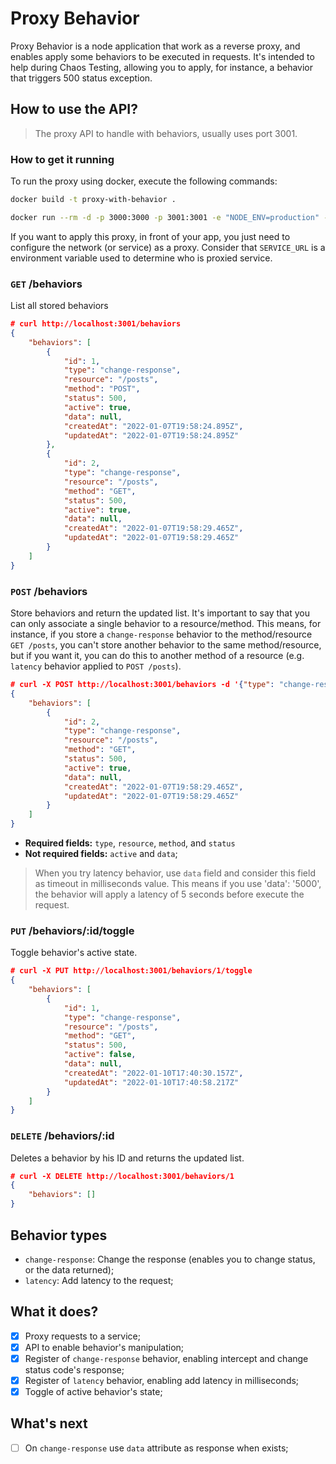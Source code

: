# Proxy Behavior
Proxy Behavior is a node application that work as a reverse proxy, and enables apply some behaviors to be executed in requests.
It's intended to help during Chaos Testing, allowing you to apply, for instance, a behavior that triggers 500 status exception.

## How to use the API?
> The proxy API to handle with behaviors, usually uses port 3001.

### How to get it running

To run the proxy using docker, execute the following commands:
```bash
docker build -t proxy-with-behavior .

docker run --rm -d -p 3000:3000 -p 3001:3001 -e "NODE_ENV=production" -e "SERVICE_URL=https://jsonplaceholder.typicode.com" --name proxy-with-behavior-container proxy-with-behavior
```
If you want to apply this proxy, in front of your app, you just need to configure the network (or service) as a proxy. Consider that `SERVICE_URL` is a environment variable used to determine who is proxied service.

### `GET` /behaviors

List all stored behaviors
```json
# curl http://localhost:3001/behaviors
{
	"behaviors": [
		{
			"id": 1,
			"type": "change-response",
			"resource": "/posts",
			"method": "POST",
			"status": 500,
			"active": true,
			"data": null,
			"createdAt": "2022-01-07T19:58:24.895Z",
			"updatedAt": "2022-01-07T19:58:24.895Z"
		},
		{
			"id": 2,
			"type": "change-response",
			"resource": "/posts",
			"method": "GET",
			"status": 500,
			"active": true,
			"data": null,
			"createdAt": "2022-01-07T19:58:29.465Z",
			"updatedAt": "2022-01-07T19:58:29.465Z"
		}
	]
}
```

### `POST` /behaviors

Store behaviors and return the updated list. It's important to say that you can only associate a single behavior to a resource/method. This means, for instance, if you store a `change-response` behavior to the method/resource `GET /posts`, you can't store another behavior to the same method/resource, but if you want it, you can do this to another method of a resource (e.g. `latency` behavior applied to `POST /posts`).
```json
# curl -X POST http://localhost:3001/behaviors -d '{"type": "change-response","resource": "/posts","method": "GET","status": 500 }'
{
	"behaviors": [
		{
			"id": 2,
			"type": "change-response",
			"resource": "/posts",
			"method": "GET",
			"status": 500,
			"active": true,
			"data": null,
			"createdAt": "2022-01-07T19:58:29.465Z",
			"updatedAt": "2022-01-07T19:58:29.465Z"
		}
	]
}
```

- **Required fields:** `type`, `resource`, `method`, and `status`
- **Not required fields:** `active` and `data`;

> When you try latency behavior, use `data` field and consider this field as timeout in milliseconds value. This means if you use 'data': '5000', the behavior will apply a latency of 5 seconds before execute the request.

### `PUT` /behaviors/:id/toggle

Toggle behavior's active state.

```json
# curl -X PUT http://localhost:3001/behaviors/1/toggle
{
	"behaviors": [
		{
			"id": 1,
			"type": "change-response",
			"resource": "/posts",
			"method": "GET",
			"status": 500,
			"active": false,
			"data": null,
			"createdAt": "2022-01-10T17:40:30.157Z",
			"updatedAt": "2022-01-10T17:40:58.217Z"
		}
	]
}
```

### `DELETE` /behaviors/:id

Deletes a behavior by his ID and returns the updated list.

```json
# curl -X DELETE http://localhost:3001/behaviors/1
{
	"behaviors": []
}
```

## Behavior types
- `change-response`: Change the response (enables you to change status, or the data returned);
- `latency`: Add latency to the request;

## What it does?
- [x] Proxy requests to a service;
- [x] API to enable behavior's manipulation;
- [x] Register of `change-response` behavior, enabling intercept and change status code's response;
- [x] Register of `latency` behavior, enabling add latency in milliseconds;
- [x] Toggle of active behavior's state;
## What's next

- [ ] On `change-response` use `data` attribute as response when exists;